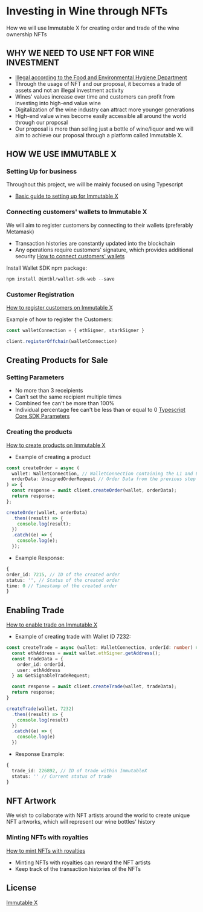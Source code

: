 # Investing in Wine through NFTs 

How we will use Immutable X for creating order and trade of the wine ownership NFTs


## WHY WE NEED TO USE NFT FOR WINE INVESTMENT 

 - [Illegal according to the Food and Environmental Hygiene Department](https://www.fehd.gov.hk/english/licensing/ll-cll-appguide.pdf)
 - Through the usage of NFT and our proposal, it becomes a trade of assets and not an illegal investment activity
 - Wines' values increase over time and customers can profit from investing into high-end value wine 
 - Digitalization of the wine industry can attract more younger generations 
 - High-end value wines become easily accessible all around the world through our proposal
 - Our proposal is more than selling just a bottle of wine/liquor
 and we will aim to achieve our proposal through a platform called Immutable X. 
## HOW WE USE IMMUTABLE X
### Setting  Up for business 
 Throughout this project, we will be mainly focused on using Typescript 
 - [Basic guide to setting up for Immutable X](https://docs.x.immutable.com/docs/how-to-install-initialize#core-sdk) 
### Connecting customers' wallets to Immutable X  
We will aim to register customers by connecting to their wallets (preferably Metamask)
- Transaction histories are constantly updated into the blockchain
- Any operations require customers' signature, which provides additional security 
[How to connect customers' wallets](https://docs.x.immutable.com/docs/how-to-generate-signers/#connect-to-users-wallets)

Install Wallet SDK npm package: 

```typescript
npm install @imtbl/wallet-sdk-web --save
```
### Customer Registration 
[How to register customers on Immutable X](https://docs.x.immutable.com/docs/how-to-register-users/#core-sdk)

Example of how to register the Customers: 
```typescript
const walletConnection = { ethSigner, starkSigner }

client.registerOffchain(walletConnection)
```

## Creating Products for Sale 
### Setting Parameters 
- No more than 3 receipients
- Can't set the same recipient multiple times
- Combined fee can't be more than 100% 
- Individual percentage fee can't be less than or equal to 0
[Typescript Core SDK Parameters](https://docs.x.immutable.com/docs/how-to-create-orders/)
### Creating the products
[How to create products on Immutable X](https://docs.x.immutable.com/docs/how-to-create-orders/) 

- Example of creating a product
```typescript
const createOrder = async (
  wallet: WalletConnection, // WalletConnection containing the L1 and L2 signers
  orderData: UnsignedOrderRequest // Order Data from the previous step
) => {
  const response = await client.createOrder(wallet, orderData);
  return response;
};

createOrder(wallet, orderData)
  .then((result) => {
    console.log(result);
  })
  .catch((e) => {
    console.log(e);
  });
  ```
  - Example Response: 
  ```typescript
{
  order_id: 7215, // ID of the created order
  status: '', // Status of the created order
  time: 0 // Timestamp of the created order
}
  ```


## Enabling Trade 
[How to enable trade on Immutable X](https://docs.x.immutable.com/docs/how-to-create-trades/#core-sdk) 
- Example of creating trade with Wallet ID 7232: 
```typescript
const createTrade = async (wallet: WalletConnection, orderId: number) => {
  const ethAddress = await wallet.ethSigner.getAddress();
  const tradeData = {
    order_id: orderId,
    user: ethAddress
  } as GetSignableTradeRequest;

  const response = await client.createTrade(wallet, tradeData);
  return response;
}

createTrade(wallet, 7232)
  .then((result) => {
    console.log(result)
  })
  .catch((e) => {
    console.log(e)
  })
  ```
  - Response Example: 
```typescript
{ 
  trade_id: 226892, // ID of trade within ImmutableX
  status: '' // Current status of trade
}
  ```
  
## NFT Artwork 
We wish to collaborate with NFT artists around the world to create unique NFT artworks, which will represent our wine bottles' history
### Minting NFTs with royalties 
[How to mint NFTs with royalties](https://docs.x.immutable.com/docs/minting-with-royalties/)

- Minting NFTs with royalties can reward the NFT artists 
- Keep track of the transaction histories of the NFTs 
## License

[Immutable X](https://support.immutable.com/en/articles/6393972-immutable-x-protocol-licence-agreement)

